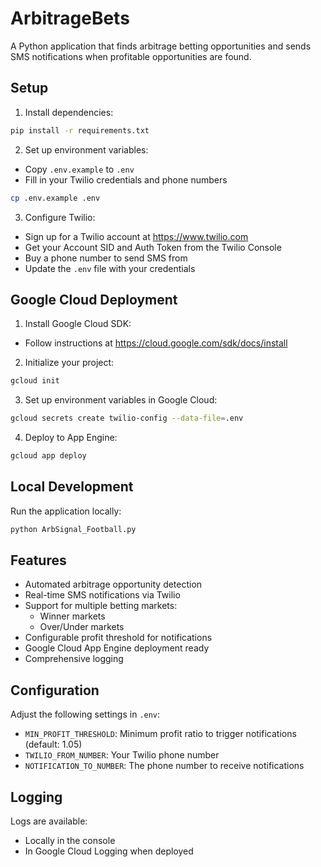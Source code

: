# ArbitrageBets

A Python application that finds arbitrage betting opportunities and sends SMS notifications when profitable opportunities are found.

## Setup

1. Install dependencies:
```bash
pip install -r requirements.txt
```

2. Set up environment variables:
- Copy `.env.example` to `.env`
- Fill in your Twilio credentials and phone numbers
```bash
cp .env.example .env
```

3. Configure Twilio:
- Sign up for a Twilio account at https://www.twilio.com
- Get your Account SID and Auth Token from the Twilio Console
- Buy a phone number to send SMS from
- Update the `.env` file with your credentials

## Google Cloud Deployment

1. Install Google Cloud SDK:
- Follow instructions at https://cloud.google.com/sdk/docs/install

2. Initialize your project:
```bash
gcloud init
```

3. Set up environment variables in Google Cloud:
```bash
gcloud secrets create twilio-config --data-file=.env
```

4. Deploy to App Engine:
```bash
gcloud app deploy
```

## Local Development

Run the application locally:
```bash
python ArbSignal_Football.py
```

## Features

- Automated arbitrage opportunity detection
- Real-time SMS notifications via Twilio
- Support for multiple betting markets:
  - Winner markets
  - Over/Under markets
- Configurable profit threshold for notifications
- Google Cloud App Engine deployment ready
- Comprehensive logging

## Configuration

Adjust the following settings in `.env`:
- `MIN_PROFIT_THRESHOLD`: Minimum profit ratio to trigger notifications (default: 1.05)
- `TWILIO_FROM_NUMBER`: Your Twilio phone number
- `NOTIFICATION_TO_NUMBER`: The phone number to receive notifications

## Logging

Logs are available:
- Locally in the console
- In Google Cloud Logging when deployed